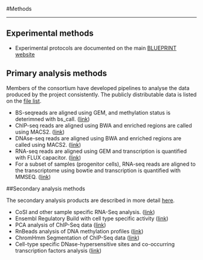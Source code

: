 #Methods
***
## Experimental methods
* Experimental protocols are documented on the main [BLUEPRINT website](http://www.blueprint-epigenome.eu/index.cfm?p=7BF8A4B6-F4FE-861A-2AD57A08D63D0B58)

## Primary analysis methods

Members of the consortium have developed pipelines to analyse the data produced by the project consistently. The publicly distributable data is listed on the [file list](#/files).

* BS-seqreads are aligned using GEM, and methylation status is deterimned with bs\_call. ([link](#/md/bs_seq)) 
* ChIP-seq reads are aligned using BWA and enriched regions are called using MACS2. ([link](#/md/chip_seq))
* DNAse-seq reads are aligned using BWA and enriched regions are called using MACS2. ([link](#/md/dnase_seq))
* RNA-seq reads are aligned using GEM and transcription is quantified with FLUX capacitor. ([link](#/md/rna_seq))
* For a subset of samples (progenitor cells), RNA-seq reads are aligned to the transcriptome using bowtie and transcription is quantified with MMSEQ. ([link](#/md/rna_seq_cu))
 
##Secondary analysis methods

The secondary analysis products are described in more detail [here](#/md/secondary_analysis).

* CoSI and other sample specific RNA-Seq analysis. ([link](#/md/secondary_analysis/CoSI_analysis_of_RNA-seq_data_20140811))
* Ensembl Regulatory Build with cell type specific activity ([link](#/md/secondary_analysis/Ensembl_Regulatory_Build_20140811))
* PCA analysis of ChIP-Seq data ([link](#/md/secondary_analysis/PCA_analysis_of_ChIP-Seq_data_20140811))
* RnBeads analysis of DNA methylation profiles ([link](#/md/secondary_analysis/RnBeads_analysis_for_Methylation_data_20140811))
* ChromHmm Segmentation of ChIP-Seq data ([link](#/md/secondary_analysis/Segmentation_of_ChIP-Seq_data_20140811))
* Cell-type specific DNase-hypersensitive sites and co-occurring transcription factors analysis ([link](#/md/secondary_analysis/Cell-type_specific_DNase-hypersensitive_sites_20140811))
